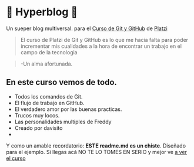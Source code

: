#  💚 Hyperblog 💚
Un sueper blog multiversal. para el [Curso de Git y GitHub](https://platzi.com/cursos/git-github/ "Curso de Git y GitHub") de [Platzi](http://platzi.com "Platzi")
> El curso de Platzi de Git y GitHub es lo que me hacia falta para poder incrementar mis cualidades a la hora de encontrar un trabajo en el campo de la tecnologia 

>-Un alma afortunada.

## En este curso vemos de todo.
* Todos los comandos de Git.
* El flujo de trabajo en GitHub.
* El verdadero amor por las buenas practicas.
* Trucos muy locos.
* Las personalidades multiples de Freddy 
* Creado por davisito 
* 

Y como un amable recordatorio: **ESTE readme.md es un chiste**. Diseñado para el ejemplo. Si llegas acá NO TE LO TOMES EN SERIO y mejor ve [a ver el curso](https://platzi.com/cursos/git-github/ "a ver el curso")

